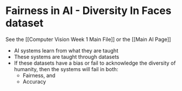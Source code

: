 # Fairness in AI - Diversity In Faces dataset

See the [[Computer Vision Week 1 Main File]] or the [[Main AI Page]]

- AI systems learn from what they are taught
- These systems are taught through datasets
- If these datasets have a bias or fail to acknowledge the diversity of humanity, then the systems will fail in both:
	- Fairness, and
	- Accuracy